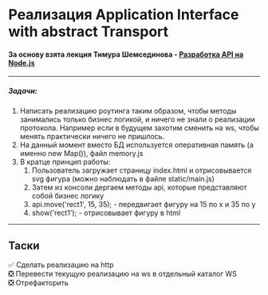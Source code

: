 # Реализация Application Interface with abstract Transport
#### За основу взята лекция Тимура Шемсединова - [Разработка API на Node.js](https://www.youtube.com/watch?v=-az912XBCu8)
____
##### Задачи:
1. Написать реализацию роутинга таким образом, чтобы методы занимались только бизнес логикой, и ничего не знали о реализации протокола. Например если в будущем захотим сменить на ws, чтобы менять практически ничего не пришлось.
2. На данный момент вместо БД используется оперативная память (а именно new Map()), файл memory.js
3. В кратце принцип работы:
    1. Пользователь загружает страницу index.html и отрисовывается svg фигура (можно наблюдать в файле static/main.js)
    2. Затем из консоли дергаем методы api, которые представляют собой бизнес логику
    3. api.move('rect1', 15, 35); - передвигает фигуру на 15 по x и 35 по y
    4. show('rect1'); - отрисовывает фигуру в html

____
## Таски
:white_check_mark: Сделать реализацию на http    
:negative_squared_cross_mark: Перевести текущую реализацию на ws в отдельный каталог WS    
:negative_squared_cross_mark: Отрефакторить    
